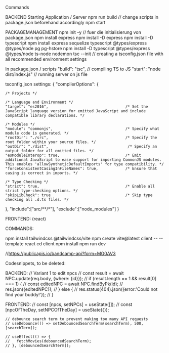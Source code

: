 Commands

BACKEND 
Starting Application / Server
npm run build // change scripts in package.json beforehand accordingly
npm start

PACKAGEMANAGEMENT
npm init -y // fuer die initialisierung von package.json
npm install express
npm install -D express 
npm install -D typescript
npm install express sequelize typescript @types/express @types/node pg pg-hstore
npm install -D typescript @types/express @types/node ts-node nodemon
tsc --init   // creating a tsconfig.json file with all recommended environment settings 

In package.json / scripts
    "build": "tsc", // compiling TS to JS 
    "start": "node dist/index.js"  // running server on js file


tsconfig.json settings: 
{
  "compilerOptions": {

    /* Projects */

    /* Language and Environment */
    "target": "es2016",                                  /* Set the JavaScript language version for emitted JavaScript and include compatible library declarations. */

    /* Modules */
    "module": "commonjs",                                /* Specify what module code is generated. */
    "rootDir": "./src",                                  /* Specify the root folder within your source files. */
    "outDir": "./dist",                                   /* Specify an output folder for all emitted files. */
    "esModuleInterop": true,                             /* Emit additional JavaScript to ease support for importing CommonJS modules. This enables 'allowSyntheticDefaultImports' for type compatibility. */
    "forceConsistentCasingInFileNames": true,            /* Ensure that casing is correct in imports. */

    /* Type Checking */
    "strict": true,                                      /* Enable all strict type-checking options. */
    "skipLibCheck": true                                 /* Skip type checking all .d.ts files. */
  },
  "include":["src/**/*"],
  "exclude":["node_modules"]
}

FRONTEND: (react)

COMMANDS: 

npm install tailwindcss @tailwindcss/vite
npm create vite@latest client -- --template react
cd client
npm install
npm run dev

//https://publicapis.io/bandcamp-api?form=MG0AV3


Codesnippets, to be deleted:

BACKEND:
            // Variant 1 to edit npcs
            // const result = await NPC.update(req.body, {where: {id}});
            // if (result.length == 1 && result[0] === 1) {
            //     const editedNPC = await NPC.findByPk(id);
            //     res.json({editedNPC});
            // } else {
            //     res.status(404).json({error:'Could not find your buddy!'});
            // }

FRONTEND:
  // const [npcs, setNPCs] = useState([]);
  // const [npcOfTheDay, setNPCOfTheDay] = useState({});

    // debounce search term to prevent making too many API requests
    // useDebounce(() => setDebouncedSearchTerm(searchTerm), 500, [searchTerm]);

    // useEffect(() => {
    //   fetchMovies(debouncedSearchTerm);
    // }, [debouncedSearchTerm]);